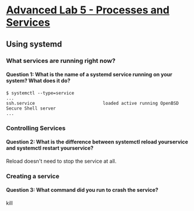 # [Advanced Lab 5 - Processes and Services](https://decal.ocf.berkeley.edu/archives/2020-fall/labs/a5)

## Using systemd

### What services are running right now?

#### Question 1: What is the name of a systemd service running on your system? What does it do?

```
$ systemctl --type=service
...
ssh.service                          loaded active running OpenBSD Secure Shell server  
...
```

### Controlling Services

#### Question 2: What is the difference between systemctl reload yourservice and systemctl restart yourservice?

Reload doesn't need to stop the service at all.

### Creating a service

#### Question 3: What command did you run to crash the service?

kill <PID>


